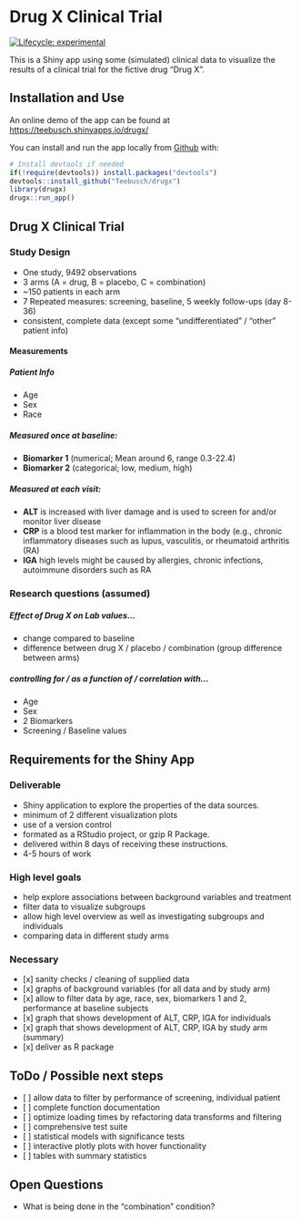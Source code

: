 
<!-- README.md is generated from README.Rmd. Please edit that file -->

# Drug X Clinical Trial

<!-- badges: start -->

[![Lifecycle:
experimental](https://img.shields.io/badge/lifecycle-experimental-orange.svg)](https://www.tidyverse.org/lifecycle/#experimental)
<!-- badges: end -->

This is a Shiny app using some (simulated) clinical data to visualize
the results of a clinical trial for the fictive drug “Drug X”.

## Installation and Use

An online demo of the app can be found at
<https://teebusch.shinyapps.io/drugx/>

You can install and run the app locally from
[Github](https://github.com/teebusch/drugx) with:

``` r
# Install devtools if needed
if(!require(devtools)) install.packages("devtools")
devtools::install_github("Teebusch/drugx")
library(drugx)
drugx::run_app()
```

## Drug X Clinical Trial

### Study Design

  - One study, 9492 observations
  - 3 arms (A = drug, B = placebo, C = combination)
  - ~150 patients in each arm
  - 7 Repeated measures: screening, baseline, 5 weekly follow-ups (day
    8-36)
  - consistent, complete data (except some “undifferentiated” / “other”
    patient info)

#### Measurements

##### Patient Info

  - Age
  - Sex
  - Race

##### Measured once at baseline:

  - **Biomarker 1** (numerical; Mean around 6, range 0.3-22.4)
  - **Biomarker 2** (categorical; low, medium, high)

##### Measured at each visit:

  - **ALT** is increased with liver damage and is used to screen for
    and/or monitor liver disease
  - **CRP** is a blood test marker for inflammation in the body (e.g.,
    chronic inflammatory diseases such as lupus, vasculitis, or
    rheumatoid arthritis (RA)
  - **IGA** high levels might be caused by allergies, chronic
    infections, autoimmune disorders such as RA

### Research questions (assumed)

##### Effect of Drug X on Lab values…

  - change compared to baseline
  - difference between drug X / placebo / combination (group difference
    between arms)

##### controlling for / as a function of / correlation with…

  - Age
  - Sex
  - 2 Biomarkers
  - Screening / Baseline values

## Requirements for the Shiny App

### Deliverable

  - Shiny application to explore the properties of the data sources.
  - minimum of 2 different visualization plots
  - use of a version control
  - formated as a RStudio project, or gzip R Package.
  - delivered within 8 days of receiving these instructions.
  - 4-5 hours of work

### High level goals

  - help explore associations between background variables and treatment
  - filter data to visualize subgroups
  - allow high level overview as well as investigating subgroups and
    individuals
  - comparing data in different study arms

### Necessary

  - \[x\] sanity checks / cleaning of supplied data
  - \[x\] graphs of background variables (for all data and by study arm)
  - \[x\] allow to filter data by age, race, sex, biomarkers 1 and 2,
    performance at baseline subjects
  - \[x\] graph that shows development of ALT, CRP, IGA for individuals
  - \[x\] graph that shows development of ALT, CRP, IGA by study arm
    (summary)
  - \[x\] deliver as R package

## ToDo / Possible next steps

  - \[ \] allow data to filter by performance of screening, individual
    patient
  - \[ \] complete function documentation
  - \[ \] optimize loading times by refactoring data transforms and
    filtering
  - \[ \] comprehensive test suite
  - \[ \] statistical models with significance tests
  - \[ \] interactive plotly plots with hover functionality
  - \[ \] tables with summary statistics

## Open Questions

  - What is being done in the “combination” condition?
